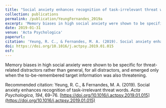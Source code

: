 ```yaml
---
title: "Social anxiety enhances recognition of task-irrelevant threat words"
collection: publications
permalink: /publication/YeungFernandes_2019a
excerpt: 'Memory biases in high social anxiety were shown to be specific for threat-related distractors rather than general, for all distractors, and emerged only when the to-be-remembered target information was also threatening.'
date: 2019-01-31
venue: 'Acta Psychologica'
paperurl: 
citation: 'Yeung, R. C., & Fernandes, M. A. (2019). Social anxiety enhances recognition of task-irrelevant threat words. <i>Acta Psychologica</i>, <i>194</i>, 69–76. https://doi.org/10.1016/j.actpsy.2019.01.015'
doi: https://doi.org/10.1016/j.actpsy.2019.01.015
osf: 
---
```

Memory biases in high social anxiety were shown to be specific for threat-related distractors rather than general, for all distractors, and emerged only when the to-be-remembered target information was also threatening.

Recommended citation: Yeung, R. C., & Fernandes, M. A. (2019). Social anxiety enhances recognition of task-irrelevant threat words. *Acta Psychologica*, *194*, 69–76. [https://doi.org/10.1016/j.actpsy.2019.01.015](https://doi.org/10.1016/j.actpsy.2019.01.015)